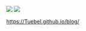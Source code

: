 [//]: # (This template replaces README.md when someone creates a new repo with the fastpages template.)

![](https://github.com/Tuebel/blog/workflows/CI/badge.svg) 
![](https://github.com/Tuebel/blog/workflows/GH-Pages%20Status/badge.svg) 

https://Tuebel.github.io/blog/
